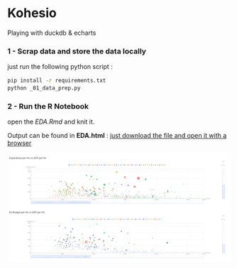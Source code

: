 # Kohesio
Playing with duckdb &amp; echarts



### 1 - Scrap data and store the data locally

just run the following python script :
```bash
pip install -r requirements.txt
python _01_data_prep.py
```

### 2 - Run the R Notebook

open the *EDA.Rmd* and knit it.


Output can be found in **EDA.html** : [just download the file and open it with a browser](https://github.com/clementlefevre/Kohesio/blob/main/EDA.html)


![Demo](https://github.com/clementlefevre/Kohesio/blob/main/pic_1.png?raw=true)



